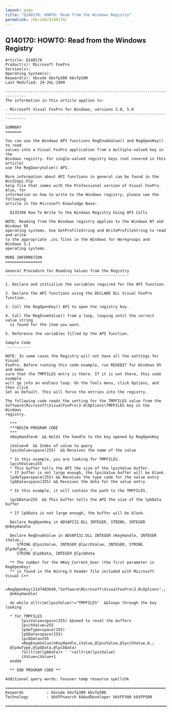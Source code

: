 ```yaml
---
layout: page
title: "Q140170: HOWTO: Read from the Windows Registry"
permalink: /kb/140/Q140170/
---
```


## Q140170: HOWTO: Read from the Windows Registry

	Article: Q140170
	Product(s): Microsoft FoxPro
	Version(s): 
	Operating System(s): 
	Keyword(s): kbcode kbvfp300 kbvfp500
	Last Modified: 29-JUL-1999
	
	-------------------------------------------------------------------------------
	The information in this article applies to:
	
	- Microsoft Visual FoxPro for Windows, versions 3.0, 5.0 
	-------------------------------------------------------------------------------
	
	SUMMARY
	=======
	
	You can use the Windows API functions RegEnumValue() and RegOpenKey() to read
	values into a Visual FoxPro application from a multiple-valued key in the
	Windows registry. For single-valued registry keys (not covered in this article)
	use the RegQueryValue() API.
	
	More information about API functions in general can be found in the Win32api.hlp
	help file that comes with the Professional version of Visual FoxPro. Also, for
	information on how to write to the Windows registry, please see the following
	article in the Microsoft Knowledge Base:
	
	  Q135398 How To Write to the Windows Registry Using API Calls
	
	NOTE: Reading from the Windows registry applies to the Windows NT and Windows 95
	operating systems. Use GetProfileString and WriteProfileString to read and write
	to the appropriate .ini files in the Windows for Workgroups and Windows 3.1
	operating systems.
	
	MORE INFORMATION
	================
	
	General Procedure for Reading Values from the Registry
	------------------------------------------------------
	
	1. Declare and initialize the variables required for the API function.
	
	2. Declare the API functions using the DECLARE DLL Visual FoxPro function.
	
	3. Call the RegOpenKey() API to open the registry key.
	
	4. Call the RegEnumValue() from a loop, looping until the correct value string
	  is found for the item you want.
	
	5. Reference the variables filled by the API function.
	
	Sample Code
	-----------
	
	NOTE: In some cases the Registry will not have all the settings for Visual
	FoxPro. Before running this code example, run REGEDIT for Windows 95 and make
	sure that the TMPFILES entry is there. If it is not there, this code example
	will go into an endless loop. On the Tools menu, click Options, and then click
	Set as Default. This will force the entries into the registry.
	
	The following code reads the setting for the TMPFILES value from the
	Software\Microsoft\VisualFoxPro\3.0\Options\TMPFILES key in the Windows
	registry.
	
	  ***
	  ***BEGIN PROGRAM CODE
	  ***
	  nKeyHandle=0  && Holds the handle to the key opened by RegOpenKey
	
	  iValue=0  && Index of value to query
	  lpszValue=space(255)  && Receives the name of the value
	
	  * In this example, you are looking for TMPFILES.
	  lpcchValue=255
	  * This buffer tells the API the size of the lpszValue buffer.
	  * If buffer is not large enough, the lpszValue buffer will be blank.
	  lpdwType=space(255) && Receives the type code for the value entry
	  lpbData=space(255) && Receives the data for the value entry
	
	  * In this example, it will contain the path to the TMPFILES.
	
	  lpcbData=255  && This buffer tells the API the size of the lpbData buffer
	
	  * If lpbData is not large enough, the buffer will be blank.
	
	  Declare RegOpenKey in ADVAPI32.DLL INTEGER, STRING, INTEGER @nKeyHandle
	
	  Declare RegEnumValue in ADVAPI32.DLL INTEGER nKeyHandle, INTEGER iValue,;
	     STRING @lpszValue, INTEGER @lpcchValue, INTEGER, STRING @lpdwType, ;
	     STRING @lpbData, INTEGER @lpcbData
	
	  ** The number for the HKey_Current_User (the first parameter in RegOpenKey)
	  ** is found in the Winreg.h header file included with Microsoft Visual C++
	
	  =RegOpenKey(2147483649,"Software\Microsoft\VisualFoxPro\3.0\Options",;
	  @nKeyHandle)
	
	  do while alltrim(lpszValue)!="TMPFILES"  &&loops through the key looking
	
	  * for TMPFILES
	       lpszValue=space(255) &&need to reset the buffers
	       lpcchValue=255
	       lpdwType=space(255)
	       lpbData=space(255)
	       lpcbData=255
	       =RegEnumValue(nKeyHandle,iValue,@lpszValue,@lpcchValue,0,;
	  @lpdwType,@lpbData,@lpcbData)
	       ?alltrim(lpbData)+ ' '+alltrim(lpszValue)
	       iValue=iValue+1
	  enddo
	
	  ** END PROGRAM CODE **
	
	Additional query words: Foxuser temp resource spellchk
	
	======================================================================
	Keywords          : kbcode kbvfp300 kbvfp500 
	Technology        : kbVFPsearch kbAudDeveloper kbVFP300 kbVFP500
	
	=============================================================================
	
